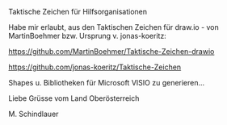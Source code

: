 Taktische Zeichen für Hilfsorganisationen

Habe mir erlaubt, aus den Taktischen Zeichen für draw.io - von MartinBoehmer bzw. Ursprung v. jonas-koeritz:

https://github.com/MartinBoehmer/Taktische-Zeichen-drawio

https://github.com/jonas-koeritz/Taktische-Zeichen

Shapes u. Bibliotheken für Microsoft VISIO zu generieren...

Liebe Grüsse vom Land Oberösterreich

M. Schindlauer

